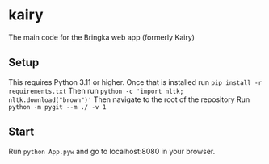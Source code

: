# kairy
The main code for the Bringka web app (formerly Kairy)

## Setup
This requires Python 3.11 or higher.
Once that is installed run ```pip install -r requirements.txt```
Then run ```python -c 'import nltk; nltk.download("brown")'```
Then navigate to the root of the repository
Run ```python -m pygit --m ./ -v 1```


## Start
Run ```python App.pyw``` and go to localhost:8080 in your browser.
